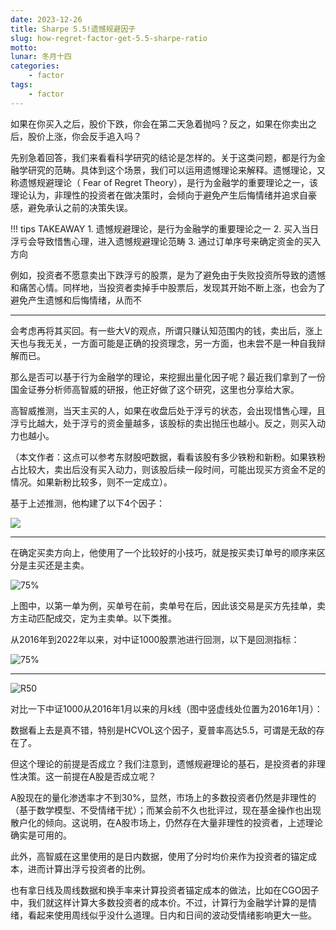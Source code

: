 ```yaml
---
date: 2023-12-26
title: Sharpe 5.5!遗憾规避因子
slug: how-regret-factor-get-5.5-sharpe-ratio
motto: 
lunar: 冬月十四
categories:
    - factor
tags:
    - factor
---
```

如果在你买入之后，股价下跌，你会在第二天急着抛吗？反之，如果在你卖出之后，股价上涨，你会反手追入吗？

先别急着回答，我们来看看科学研究的结论是怎样的。关于这类问题，都是行为金融学研究的范畴。具体到这个场景，我们可以运用遗憾理论来解释。遗憾理论，又称遗憾规避理论（ Fear of Regret Theory），是行为金融学的重要理论之一，该理论认为，非理性的投资者在做决策时，会倾向于避免产生后悔情绪并追求自豪感，避免承认之前的决策失误。

<!--more-->

!!! tips TAKEAWAY
    1. 遗憾规避理论，是行为金融学的重要理论之一
    2. 买入当日浮亏会导致惜售心理，进入遗憾规避理论范畴
    3. 通过订单序号来确定资金的买入方向


例如，投资者不愿意卖出下跌浮亏的股票，是为了避免由于失败投资所导致的遗憾和痛苦心情。同样地，当投资者卖掉手中股票后，发现其开始不断上涨，也会为了避免产生遗憾和后悔情绪，从而不


---

会考虑再将其买回。有一些大V的观点，所谓只赚认知范围内的钱，卖出后，涨上天也与我无关，一方面可能是正确的投资理念，另一方面，也未尝不是一种自我辩解而已。

那么是否可以基于行为金融学的理论，来挖掘出量化因子呢？最近我们拿到了一份国金证券分析师高智威的研报，他正好做了这个研究，这里也分享给大家。

高智威推测，<red>当天主买的人，如果在收盘后处于浮亏的状态，会出现惜售心理，且浮亏比越大，处于浮亏的资金量越多，该股标的卖出抛压也越小</red>。反之，则买入动力也越小。

（本文作者：这点可以参考东财股吧数据，看看该股有多少铁粉和新粉。如果铁粉占比较大，卖出后没有买入动力，则该股后续一段时间，可能出现买方资金不足的情况。如果新粉比较多，则不一定成立）。

基于上述推测，他构建了以下4个因子：

![](https://images.jieyu.ai/images/2023/03/20230322102309.png)

---

在确定买卖方向上，他使用了一个比较好的小技巧，就是<red>按买卖订单号的顺序</red>来区分是主买还是主卖。


![75%](https://images.jieyu.ai/images/2023/03/20230322112354.png)


上图中，以第一单为例，买单号在前，卖单号在后，因此该交易是买方先挂单，卖方主动匹配成交，定为主卖单。以下类推。

从2016年到2022年以来，对中证1000股票池进行回测，以下是回测指标：

![75%](https://images.jieyu.ai/images/2023/03/20230322112516.png)

---

![R50](https://images.jieyu.ai/images/2023/03/20230322112800.png)

对比一下中证1000从2016年1月以来的月k线（图中竖虚线处位置为2016年1月）：

数据看上去是真不错，特别是HCVOL这个因子，夏普率高达5.5，可谓是无敌的存在了。

但这个理论的前提是否成立？我们注意到，<red>遗憾规避理论的基石，是投资者的非理性决策</red>。这一前提在A股是否成立呢？

A股现在的量化渗透率才不到30%，显然，市场上的多数投资者仍然是非理性的（基于数学模型、不受情绪干扰）；而某会前不久也批评过，现在基金操作也出现散户化的倾向。这说明，在A股市场上，仍然存在大量非理性的投资者，上述理论确实是可用的。

此外，高智威在这里使用的是日内数据，使用了分时均价来作为投资者的锚定成本，进而计算出浮亏投资者的比例。

也有拿日线及周线数据和换手率来计算投资者锚定成本的做法，比如在<red>CGO因子</red>中，我们就这样计算大多数投资者的成本价。不过，计算行为金融学计算的是情绪，看起来使用周线似乎没什么道理。日内和日间的波动受情绪影响更大一些。
